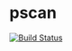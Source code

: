 # pscan
[![Build Status](https://travis-ci.org/rtapadar/pscan.svg?branch=master)](https://travis-ci.org/rtapadar/pscan)
